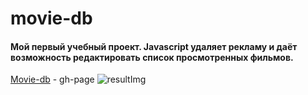 # movie-db
#### Мой первый учебный проект. Javascript удаляет рекламу и даёт возможность редактировать список просмотренных фильмов. ####
[Movie-db](https://alex-0111.github.io/movie-db/) - gh-page
![resultImg](movie-db/img/result.jpg)  
